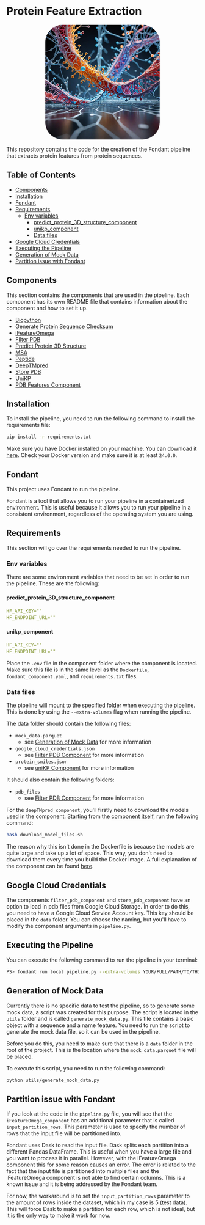 # Protein Feature Extraction

<p align="center">
    <img src="./assets/protein-sequences-ai.png" style="height:300px; width:300px; border-radius: 15%;" />
</p>

This repository contains the code for the creation of the Fondant pipeline that extracts protein features from protein sequences.

## Table of Contents

- [Components](#components)
- [Installation](#installation)
- [Fondant](#fondant)
- [Requirements](#requirements)
  - [Env variables](#env-variables)
    - [predict_protein_3D_structure_component](#predict_protein_3d_structure_component)
    - [unikp_component](#unikp_component)
    - [Data files](#data-files)
- [Google Cloud Credentials](#google-cloud-credentials)
- [Executing the Pipeline](#executing-the-pipeline)
- [Generation of Mock Data](#generation-of-mock-data)
- [Partition issue with Fondant](#partition-issue-with-fondant)

## Components

This section contains the components that are used in the pipeline. Each component has its own README file that contains information about the component and how to set it up.

- [Biopython](./components/biopython_component/README.md)
- [Generate Protein Sequence Checksum](./components/generate_protein_sequence_checksum_component/README.md)
- [iFeatureOmega](./components/iFeatureOmega_component/README.md)
- [Filter PDB](./components/filter_pdb_component/README.md)
- [Predict Protein 3D Structure](./components/predict_protein_3D_structure_component/README.md)
- [MSA](./components/msa_component/README.md)
- [Peptide](./components/peptide_features_component/README.md)
- [DeepTMpred](./components/DeepTMpred_component/README.md)
- [Store PDB](./components/store_pdb_component/README.md)
- [UniKP](./components/unikp_component/README.md)
- [PDB Features Component](./components/pdb_features_component/README.md)

## Installation

To install the pipeline, you need to run the following command to install the requirements file:

```bash
pip install -r requirements.txt
```

Make sure you have Docker installed on your machine. You can download it [here](https://www.docker.com/products/docker-desktop). Check your Docker version and make sure it is at least `24.0.0`.

## Fondant

This project uses Fondant to run the pipeline.

Fondant is a tool that allows you to run your pipeline in a containerized environment. This is useful because it allows you to run your pipeline in a consistent environment, regardless of the operating system you are using.

## Requirements

This section will go over the requirements needed to run the pipeline.

### Env variables

There are some environment variables that need to be set in order to run the pipeline. These are the following:

#### predict_protein_3D_structure_component

```yaml
HF_API_KEY=""
HF_ENDPOINT_URL=""
```

#### unikp_component

```yaml
HF_API_KEY=""
HF_ENDPOINT_URL=""
```

Place the `.env` file in the component folder where the component is located. Make sure this file is in the same level as the `Dockerfile`, `fondant_component.yaml`, and `requirements.txt` files.

### Data files

The pipeline will mount to the specified folder when executing the pipeline. This is done by using the `--extra-volumes` flag when running the pipeline.

The data folder should contain the following files:

- `mock_data.parquet`
  - see [Generation of Mock Data](#generation-of-mock-data) for more information
- `google_cloud_credentials.json`
  - see [Filter PDB Component](./components/filter_pdb_component/README.md) for more information
- `protein_smiles.json`
  - see [uniKP Component](./components/unikp_component/README.md) for more information

It should also contain the following folders:

- `pdb_files`
  - see [Filter PDB Component](./components/filter_pdb_component/README.md) for more information

For the `deepTMpred_component`, you'll firstly need to download the models used in the component. Starting from the [component itself](./components/DeepTMpred_component/), run the following command:

```bash
bash download_model_files.sh
```

The reason why this isn't done in the Dockerfile is because the models are quite large and take up a lot of space. This way, you don't need to download them every time you build the Docker image. A full explanation of the component can be found [here](./components/DeepTMpred_component/README.md).

## Google Cloud Credentials

The components `filter_pdb_component` and `store_pdb_component` have an option to load in pdb files from Google Cloud Storage. In order to do this, you need to have a Google Cloud Service Account key. This key should be placed in the `data` folder. You can choose the naming, but you'll have to modify the component arguments in `pipeline.py`.

## Executing the Pipeline

You can execute the following command to run the pipeline in your terminal:

```bash
PS> fondant run local pipeline.py --extra-volumes YOUR/FULL/PATH/TO/THIS/PROJECT/data:/data
```

## Generation of Mock Data

Currently there is no specific data to test the pipeline, so to generate some mock data, a script was created for this purpose. The script is located in the `utils` folder and is called `generate_mock_data.py`. This file contains a basic object with a sequence and a name feature. You need to run the script to generate the mock data file, so it can be used in the pipeline.

Before you do this, you need to make sure that there is a `data` folder in the root of the project. This is the location where the `mock_data.parquet` file will be placed.

To execute this script, you need to run the following command:

```bash
python utils/generate_mock_data.py
```

## Partition issue with Fondant

If you look at the code in the `pipeline.py` file, you will see that the `iFeatureOmega_component` has an additional parameter that is called `input_partition_rows`. This parameter is used to specify the number of rows that the input file will be partitioned into.

Fondant uses Dask to read the input file. Dask splits each partition into a different Pandas DataFrame. This is useful when you have a large file and you want to process it in parallel. However, with the iFeatureOmega component this for some reason causes an error. The error is related to the fact that the input file is partitioned into multiple files and the iFeatureOmega component is not able to find certain columns. This is a known issue and it is being addressed by the Fondant team.

For now, the workaround is to set the `input_partition_rows` parameter to the amount of rows inside the dataset, which in my case is 5 (test data). This will force Dask to make a partition for each row, which is not ideal, but it is the only way to make it work for now.
